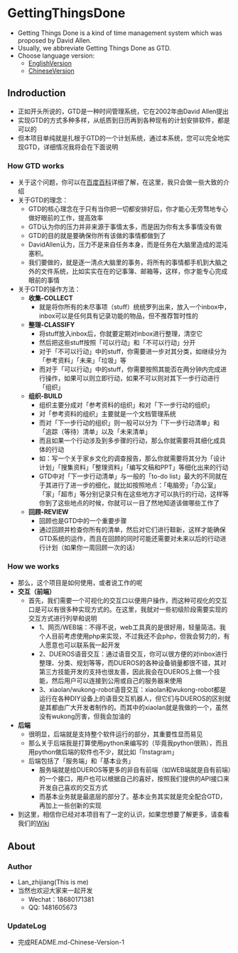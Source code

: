 # GettingThingsDone
- Getting Things Done is a kind of time management system which was proposed by David Allen.
- Usually, we abbreviate Getting Things Done as GTD.
- Choose language version: 
  - [EnglishVersion]()
  - [ChineseVersion](https://github.com/xiaoland/GettingThingsDone/)

## Indroduction
- 正如开头所说的，GTD是一种时间管理系统，它在2002年由David Allen提出
- 实现GTD的方式多种多样，从纸质到日历再到各种现有的计划安排软件，都是可以的
- 但本项目单纯就是扎根于GTD的一个计划系统，通过本系统，您可以完全地实现GTD，详细情况我将会在下面说明

### How GTD works
- 关于这个问题，你可以在[百度百科](https://baike.baidu.com/item/GTD/7384910?fromtitle=Getting%20Things%20Done&fromid=18081892&fr=aladdin)详细了解，在这里，我只会做一些大致的介绍
- 关于GTD的理念：
  - GTD的核心理念在于只有当你把一切都安排好后，你才能心无旁骛地专心做好眼前的工作，提高效率
  - GTD认为你的压力并非来源于事情太多，而是因为你有太多事情没有做
  - GTD的目的就是要确保你所有该做的事情都做到了
  - DavidAllen认为，压力不是来自任务本身，而是任务在大脑里造成的混沌塞积。
  - 我们要做的，就是逐一清点大脑里的事务，将所有的事情都手机到大脑之外的文件系统，比如实实在在的记事簿、邮箱等，这样，你才能专心完成眼前的事情
- 关于GTD的操作方法：
  - **收集-COLLECT**
    - 就是将你所有的未尽事项（stuff）统统罗列出来，放入一个inbox中，inbox可以是任何具有记录功能的物品，但不推荐暂时性的
  - **整理-CLASSIFY**
    - 将stuff放入inbox后，你就要定期对inbox进行整理，清空它
    - 然后把这些stuff按照「可以行动」和「不可以行动」分开
    - 对于「不可以行动」中的stuff，你需要进一步对其分类，如继续分为「参考资料」「未来」「垃圾」等
    - 而对于「可以行动」中的stuff，你需要按照其能否在两分钟内完成进行操作，如果可以则立即行动，如果不可以则对其下一步行动进行「组织」
  - **组织-BUILD**
    - 组织主要分成对「参考资料的组织」和对「下一步行动的组织」
    - 对「参考资料的组织」主要就是一个文档管理系统
    - 而对「下一步行动的组织」则一般可以分为「下一步行动清单」和「追踪（等待）清单」以及「未来清单」
    - 而且如果一个行动涉及到多步骤的行动，那么你就需要将其细化成具体的行动
    - 如：写一个关于家乡文化的调查报告，那么你就需要将其分为「设计计划」「搜集资料」「整理资料」「编写文稿和PPT」等细化出来的行动
    - GTD中对「下一步行动清单」与一般的「to-do list」最大的不同就在于其进行了进一步的细化，就比如按照地点：「电脑旁」「办公室」「家」「超市」等分别记录只有在这些地方才可以执行的行动，这样等你到了这些地点的时候，你就可以一目了然地知道该做哪些工作了
  - **回顾-REVIEW**
    - 回顾也是GTD中的一个重要步骤
    - 通过回顾并检查你所有的清单，然后对它们进行鞥新，这样才能确保GTD系统的运作，而且在回顾的同时可能还需要对未来以后的行动进行计划（如果你一周回顾一次的话）
### How we works
- 那么，这个项目是如何使用，或者说工作的呢
- **交互（前端）**
  - 首先，我们需要一个可视化的交互口以便用户操作，而这种可视化的交互口是可以有很多种实现方式的。在这里，我就对一些初级阶段需要实现的交互方式进行列举和说明
    - 1、网页/WEB端：不得不说，web工具真的是很好用，轻量简洁。我个人目前考虑使用php来实现，不过我还不会php，但我会努力的，有人愿意也可以联系我一起开发
    - 2、DUEROS语音交互：通过语音交互，你可以很方便的对inbox进行整理、分类、规划等等，而DUEROS的各种设备销量都很不错，其对第三方技能开发的支持也很友善，因此我会在DUEROS上做一个技能，然后用户可以连接到公用或自己的服务器来使用
    - 3、xiaolan/wukong-robot语音交互：xiaolan和wukong-robot都是运行在各种DIY设备上的语音交互机器人，但它们与DUEROS的区别就是其都由广大开发者制作的。而其中的xiaolan就是我做的一个，虽然没有wukong厉害，但我会加油的
- **后端**
  - 很明显，后端就是支持整个软件运行的部分，其重要性显而易见
  - 那么关于后端我是打算使用python来编写的（毕竟我python很熟），而且用python做后端的软件也不少，就比如「Instagram」
  - 后端包括了「服务端」和「基本业务」
    - 服务端就是给DUEROS等更多的非自有前端（如WEB端就是自有前端）的一个接口，用户也可以根据自己的喜好，按照我们提供的API接口来开发自己喜欢的交互方式
    - 而基本业务就是最底层的部分了。基本业务其实就是完全配合GTD，再加上一些创新的实现
- 到这里，相信你已经对本项目有了一定的认识，如果您想要了解更多，请查看我们的[Wiki](https://github.com/xiaoland/GettingThingsDone/wiki)

## About

### Author
- Lan_zhijiang(This is me)
- 当然也欢迎大家来一起开发
  - Wechat：18680171381
  - QQ: 1481605673

### UpdateLog
- 完成README.md-Chinese-Version-1

